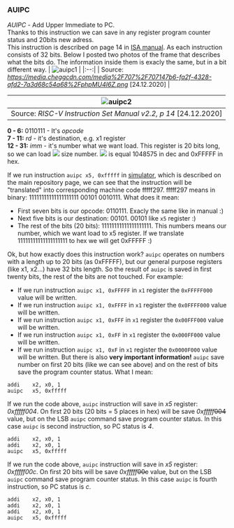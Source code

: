 ### AUIPC
*AUIPC* - Add Upper Immediate to PC. <br/>
Thanks to this instruction we can save in any register program counter status and 20bits new adress. <br/>
This instruction is described on page 14 in [ISA manual](https://riscv.org/wp-content/uploads/2017/05/riscv-spec-v2.2.pdf). 
As each instruction consists of 32 bits. Below I posted two photos of the frame that describes what the bits do. The information inside them is exacly the same, but in a bit different way.
| ![auipc1](https://user-images.githubusercontent.com/43972902/103107554-c6600e80-463f-11eb-86b7-eb917b86ba3d.png) |
|:--:|
| Source: *https://media.cheggcdn.com/media%2F707%2F707147b6-fa2f-4328-afd2-7a3d68c54a68%2FphpMU4I6Z.png*  [24.12.2020] |

| ![auipc2](https://user-images.githubusercontent.com/43972902/103107560-d677ee00-463f-11eb-97e2-045229275d22.png) |
|:--:|
| Source: *RISC-V Instruction Set Manual v2.2, p 14*  [24.12.2020] |

**0 - 6:** 0110111 - It's *opcode* <br/>
**7 - 11:**  *rd* - it's destination, e.g. x1 register <br/>
**12 - 31:** *imm* - it's number what we want load. This register is 20 bits long, so we can load <img src="https://render.githubusercontent.com/render/math?math=2^{20}-1">  size number. <img src="https://render.githubusercontent.com/render/math?math=2^{20}-1"> is equal 1048575 in dec and 0xFFFFF in hex.

If we run instruction `auipc x5, 0xfffff` in [simulator](https://www.kvakil.me/venus/), which is described on the main repository page, we can see that the instruction will be "translated" into corresponding machine code fffff297. fffff297 means in binary: 11111111111111111111 00101 0010111. What does it mean:
- First seven bits is our opcode: 0110111. Exacly the same like in manual :)
- Next five bits is our destination: 00101. 00101 like `x5` register :)
- The rest of the bits (20 bits): 11111111111111111111. This numbers means our number, which we want load to x5 register. If we translate 11111111111111111111 to hex we will get 0xFFFFF :)

Ok, but how exactly does this instruction work? `auipc` operates on numbers with a length up to 20 bits (as 0xFFFFF), but our general purpose registers (like x1, x2...) have 32 bits length. So the result of `auipc` is saved in first twenty bits, the rest of the bits are not touched. For example:
- If we run instruction `auipc x1, 0xFFFFF` in `x1` register the `0xFFFFF000` value will be written.
- If we run instruction `auipc x1, 0xFFFF` in `x1` register the `0x0FFFF000` value will be written.
- If we run instruction `auipc x1, 0xFFF` in `x1` register the `0x00FFF000` value will be written.
- If we run instruction `auipc x1, 0xFF` in `x1` register the `0x000FF000` value will be written.
- If we run instruction `auipc x1, 0xF` in `x1` register the `0x0000F000` value will be written.
But there is also **very important information!** `auipc` save number on first 20 bits (like we can see above) and on the rest of bits save the program counter status. What I mean: <br/>
```assembly
addi 	x2, x0, 1
auipc	x5, 0xfffff
```
If we run the code above, `auipc` instruction will save in *x5* register: *0xfffff004*. On first 20 bits (20 bits = 5 places in hex) will be save *0xfffff*~~004~~ value, but on the LSB `auipc` command save program counter status. In this case `auipc` is second instruction, so PC status is *4*.
```assembly
addi 	x2, x0, 1
addi 	x2, x0, 1
auipc	x5, 0xfffff
```
If we run the code above, `auipc` instruction will save in *x5* register: *0xfffff00c*. On first 20 bits will be save *0xfffff*~~00c~~ value, but on the LSB `auipc` command save program counter status. In this case `auipc` is fourth instruction, so PC status is *c*.
```assembly
addi 	x2, x0, 1
addi 	x2, x0, 1
addi 	x2, x0, 1
auipc	x5, 0xfffff
```
